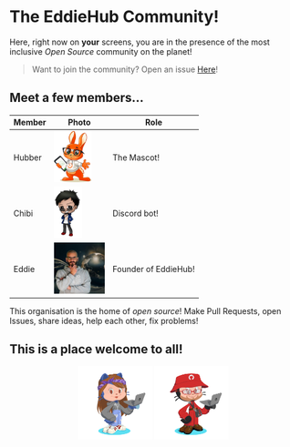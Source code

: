 # The EddieHub Community!

Here, right now on **your** screens, you are in the presence of the most inclusive *Open Source* community on the planet!

> Want to join the community? Open an issue [Here](https://github.com/EddieHubCommunity/support/issues/new?assignees=&labels=invite+me+to+the+organisation&template=invitation.yml&title=Please+invite+me+to+the+GitHub+Community+Organization)!

## Meet a few members...

| Member | Photo | Role |
| ------ | ---- | ----- |
| Hubber | <img src="./images/hubber.png" height=90> | The Mascot! |
| Chibi  | <img src="./images/chibi.png" height=90> | Discord bot! |
| Eddie  | <img src="./images/eddie.jpg" height=90> | Founder of EddieHub! |

This organisation is the home of *open source*! Make Pull Requests, open Issues, share ideas, help each other, fix problems! 

## This is a place welcome to all!

<div align=center>

<img src="./images/girloctocat.png" height=130> <img src="./images/boyoctocat.png" height=130>

</div>